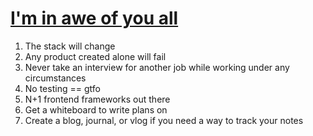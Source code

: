 # [I'm in awe of you all](https://www.reddit.com/r/webdev/comments/kzqmhb/im_in_awe_of_you_all/)

1. The stack will change
2. Any product created alone will fail
3. Never take an interview for another job while working under any circumstances
4. No testing == gtfo
5. N+1 frontend frameworks out there
6. Get a whiteboard to write plans on
7. Create a blog, journal, or vlog if you need a way to track your notes